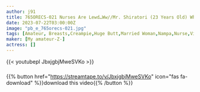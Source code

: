 ```yaml
---
author: j91
title: 765ORECS-021 Nurses Are Lewd…Ww//Mr. Shiratori (23 Years Old) Who Works In The Internal Medicine Department//Zupposhi All The Way To The Back Of The Cock! Shrimp Warp Convulsions Gachiiki // Erotic Juice Large Squirt & Slender Mama Who Loves Kisses // Yuki-San (32 Years Old) Takes Virgin-Kun’s First Time With His Favorite Super-Rich Deep Kiss Ww
date: 2023-07-22T03:00:00Z
image: "pb_e_765orecs-021.jpg"
tags: [Amateur, Breasts,Creampie,Huge Butt,Married Woman,Nampa,Nurse,Virgin Man]
maker: [My amateur-Z-]
actress: []
---
```



{{< youtubepl JbxjgbjMweSVKo >}}
###

{{% button href="https://streamtape.to/v/JbxjgbjMweSVKo" icon="fas fa-download" %}}download this video{{% /button %}}

